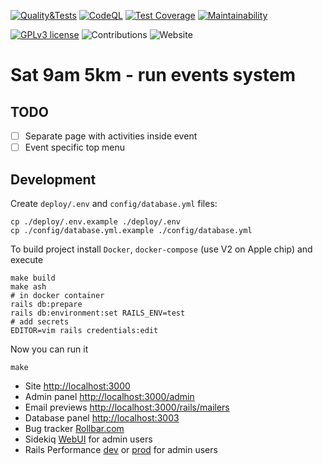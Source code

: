 [![Quality&Tests](https://github.com/vol1ura/Sat_9am_5km/actions/workflows/rubyonrails.yml/badge.svg)](https://github.com/vol1ura/Sat_9am_5km/actions/workflows/rubyonrails.yml)
[![CodeQL](https://github.com/vol1ura/Sat_9am_5km/actions/workflows/codeql.yml/badge.svg)](https://github.com/vol1ura/Sat_9am_5km/actions/workflows/codeql.yml)
[![Test Coverage](https://api.codeclimate.com/v1/badges/5f0c800f5880bee344af/test_coverage)](https://codeclimate.com/github/vol1ura/Sat_9am_5km/test_coverage)
[![Maintainability](https://api.codeclimate.com/v1/badges/5f0c800f5880bee344af/maintainability)](https://codeclimate.com/github/vol1ura/Sat_9am_5km/maintainability)

[![GPLv3 license](https://img.shields.io/badge/License-GPLv3-blue.svg)](http://perso.crans.org/besson/LICENSE.html)
![Contributions](https://img.shields.io/badge/Contributions-Welcome-brightgreen)
![Website](https://img.shields.io/website?down_color=red&down_message=failed&up_color=blue&up_message=online&url=https%3A%2F%2Fs95.ru)

# Sat 9am 5km - run events system

## TODO

- [ ] Separate page with activities inside event
- [ ] Event specific top menu

## Development

Create `deploy/.env` and `config/database.yml` files:
```shell
cp ./deploy/.env.example ./deploy/.env
cp ./config/database.yml.example ./config/database.yml
```

To build project install `Docker`, `docker-compose` (use V2 on Apple chip) and execute
```shell
make build
make ash
# in docker container
rails db:prepare
rails db:environment:set RAILS_ENV=test
# add secrets
EDITOR=vim rails credentials:edit
```

Now you can run it
```shell
make
```

- Site [http://localhost:3000](http://localhost:3000)
- Admin panel [http://localhost:3000/admin](http://localhost:3000/admin)
- Email previews [http://localhost:3000/rails/mailers](http://localhost:3000/rails/mailers)
- Database panel [http://localhost:3003](http://localhost:3003)
- Bug tracker [Rollbar.com](https://rollbar.com/Urka/Sat_9am_5km/)
- Sidekiq [WebUI](https://s95.ru/sidekiq) for admin users
- Rails Performance [dev](http://localhost:3000/app_performance/) or [prod](https://s95.ru/app_performance/) for admin users
